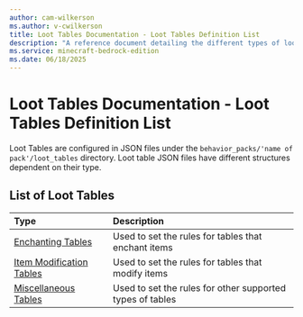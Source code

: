 ```yaml
---
author: cam-wilkerson
ms.author: v-cwilkerson
title: Loot Tables Documentation - Loot Tables Definition List
description: "A reference document detailing the different types of loot tables that can be used by creators"
ms.service: minecraft-bedrock-edition
ms.date: 06/18/2025
---
```


# Loot Tables Documentation - Loot Tables Definition List

Loot Tables are configured in JSON files under the `behavior_packs/'name of pack'/loot_tables` directory. Loot table JSON files have different structures dependent on their type.

## List of Loot Tables

|Type|Description |
|:--------|:-------|
|[Enchanting Tables](loottabledefinitions/enchantingtables.md) |Used to set the rules for tables that enchant items|
|[Item Modification Tables](loottabledefinitions/itemmodtables.md) |Used to set the rules for tables that modify items|
|[Miscellaneous Tables](loottabledefinitions/miscellaneoustables.md) |Used to set the rules for other supported types of tables|